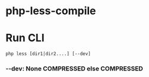 # php-less-compile

# Run CLI

```
php less [dir1|dir2....] [--dev]
```

### --dev: None COMPRESSED else COMPRESSED